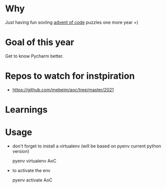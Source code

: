# Why

Just having fun sovling [advent of code](https://adventofcode.com/) puzzles one more year =)

# Goal of this year

Get to know Pycharm better.

# Repos to watch for instpiration

- https://github.com/mebeim/aoc/tree/master/2021

# Learnings


# Usage

- don't forget to install a virtualenv (will be based on pyenv current python version)
 
    pyenv virtualenv AoC 

- to activate the env 

    pyenv activate AoC
